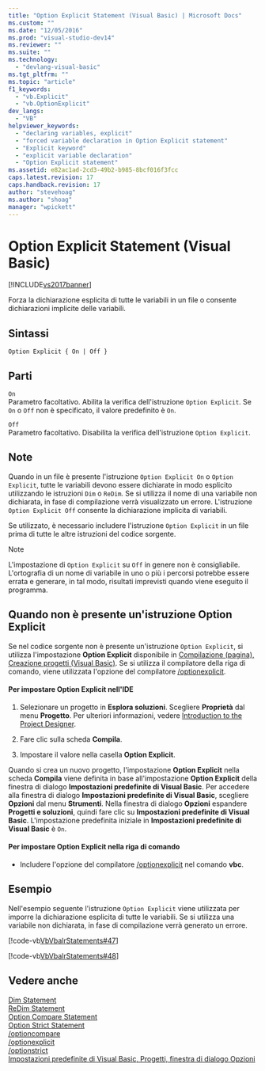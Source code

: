 ```yaml
---
title: "Option Explicit Statement (Visual Basic) | Microsoft Docs"
ms.custom: ""
ms.date: "12/05/2016"
ms.prod: "visual-studio-dev14"
ms.reviewer: ""
ms.suite: ""
ms.technology: 
  - "devlang-visual-basic"
ms.tgt_pltfrm: ""
ms.topic: "article"
f1_keywords: 
  - "vb.Explicit"
  - "vb.OptionExplicit"
dev_langs: 
  - "VB"
helpviewer_keywords: 
  - "declaring variables, explicit"
  - "forced variable declaration in Option Explicit statement"
  - "Explicit keyword"
  - "explicit variable declaration"
  - "Option Explicit statement"
ms.assetid: e82ac1ad-2cd3-49b2-b985-8bcf016f3fcc
caps.latest.revision: 17
caps.handback.revision: 17
author: "stevehoag"
ms.author: "shoag"
manager: "wpickett"
---
```

# Option Explicit Statement (Visual Basic)
[!INCLUDE[vs2017banner](../../../csharp/includes/vs2017banner.md)]

Forza la dichiarazione esplicita di tutte le variabili in un file o consente dichiarazioni implicite delle variabili.  
  
## Sintassi  
  
```  
Option Explicit { On | Off }  
```  
  
## Parti  
 `On`  
 Parametro facoltativo.  Abilita la verifica dell'istruzione `Option Explicit`.  Se `On` o `Off` non è specificato, il valore predefinito è `On`.  
  
 `Off`  
 Parametro facoltativo.  Disabilita la verifica dell'istruzione `Option Explicit`.  
  
## Note  
 Quando in un file è presente l'istruzione `Option Explicit On` o `Option Explicit`, tutte le variabili devono essere dichiarate in modo esplicito utilizzando le istruzioni `Dim` o `ReDim`.  Se si utilizza il nome di una variabile non dichiarata, in fase di compilazione verrà visualizzato un errore.  L'istruzione `Option Explicit Off` consente la dichiarazione implicita di variabili.  
  
 Se utilizzato, è necessario includere l'istruzione `Option Explicit` in un file prima di tutte le altre istruzioni del codice sorgente.  
  
> [!NOTE]
>  L'impostazione di `Option Explicit` su `Off` in genere non è consigliabile.  L'ortografia di un nome di variabile in uno o più i percorsi potrebbe essere errata e generare, in tal modo, risultati imprevisti quando viene eseguito il programma.  
  
## Quando non è presente un'istruzione Option Explicit  
 Se nel codice sorgente non è presente un'istruzione `Option Explicit`, si utilizza l'impostazione **Option Explicit** disponibile in [Compilazione \(pagina\), Creazione progetti \(Visual Basic\)](/visual-studio/ide/reference/compile-page-project-designer-visual-basic).  Se si utilizza il compilatore della riga di comando, viene utilizzata l'opzione del compilatore [\/optionexplicit](../../../visual-basic/reference/command-line-compiler/optionexplicit.md).  
  
#### Per impostare Option Explicit nell'IDE  
  
1.  Selezionare un progetto in **Esplora soluzioni**.  Scegliere **Proprietà** dal menu **Progetto**.  Per ulteriori informazioni, vedere [Introduction to the Project Designer](http://msdn.microsoft.com/it-it/898dd854-c98d-430c-ba1b-a913ce3c73d7).  
  
2.  Fare clic sulla scheda **Compila**.  
  
3.  Impostare il valore nella casella **Option Explicit**.  
  
 Quando si crea un nuovo progetto, l'impostazione **Option Explicit** nella scheda **Compila** viene definita in base all'impostazione **Option Explicit** della finestra di dialogo **Impostazioni predefinite di Visual Basic**.  Per accedere alla finestra di dialogo **Impostazioni predefinite di Visual Basic**, scegliere **Opzioni** dal menu **Strumenti**.  Nella finestra di dialogo **Opzioni** espandere **Progetti e soluzioni**, quindi fare clic su **Impostazioni predefinite di Visual Basic**.  L'impostazione predefinita iniziale in **Impostazioni predefinite di Visual Basic** è `On`.  
  
#### Per impostare Option Explicit nella riga di comando  
  
-   Includere l'opzione del compilatore [\/optionexplicit](../../../visual-basic/reference/command-line-compiler/optionexplicit.md) nel comando **vbc**.  
  
## Esempio  
 Nell'esempio seguente l'istruzione `Option Explicit` viene utilizzata per imporre la dichiarazione esplicita di tutte le variabili.  Se si utilizza una variabile non dichiarata, in fase di compilazione verrà generato un errore.  
  
 [!code-vb[VbVbalrStatements#47](../../../visual-basic/language-reference/error-messages/codesnippet/VisualBasic/option-explicit-statement_1.vb)]  
  
 [!code-vb[VbVbalrStatements#48](../../../visual-basic/language-reference/error-messages/codesnippet/VisualBasic/option-explicit-statement_2.vb)]  
  
## Vedere anche  
 [Dim Statement](../../../visual-basic/language-reference/statements/dim-statement.md)   
 [ReDim Statement](../../../visual-basic/language-reference/statements/redim-statement.md)   
 [Option Compare Statement](../../../visual-basic/language-reference/statements/option-compare-statement.md)   
 [Option Strict Statement](../../../visual-basic/language-reference/statements/option-strict-statement.md)   
 [\/optioncompare](../../../visual-basic/reference/command-line-compiler/optioncompare.md)   
 [\/optionexplicit](../../../visual-basic/reference/command-line-compiler/optionexplicit.md)   
 [\/optionstrict](../../../visual-basic/reference/command-line-compiler/optionstrict.md)   
 [Impostazioni predefinite di Visual Basic, Progetti, finestra di dialogo Opzioni](/visual-studio/ide/reference/visual-basic-defaults-projects-options-dialog-box)